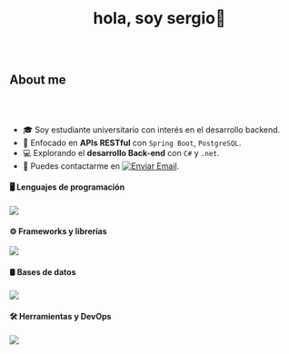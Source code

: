 <div id="user-content-toc">
  <ul align="center">
    <summary><h1 style="display: inline-block">hola, soy sergio👋</h1></summary>
  </ul>
</div>


<br>

## About me



<br><br>


- 🎓 Soy estudiante universitario con interés en el desarrollo backend.
- 🚀 Enfocado en **APIs RESTful** con `Spring Boot`, `PostgreSQL`.
- 💻 Explorando el **desarrollo Back-end** con `C#` y `.net`.
- 📩 Puedes contactarme en [![Enviar Email](https://img.shields.io/static/v1?label=email&message=soalejandro@protonmail.com.com&color=EA4335&style=flat-square)](mailto:soalejandro@protonmail.com).

#### 🖥️ Lenguajes de programación
<p align="left">
  <img src="https://skillicons.dev/icons?i=java,cs" />
</p>

#### ⚙️ Frameworks y librerías
<p align="left">
  <img src="https://skillicons.dev/icons?i=spring,dotnet" />
</p>

#### 🛢️ Bases de datos
<p align="left">
  <img src="https://skillicons.dev/icons?i=postgres,mysql,redis" />
</p>

#### 🛠️ Herramientas y DevOps
<p align="left">
  <img src="https://skillicons.dev/icons?i=git,github,docker,kubernetes,postman,kafka,idea,visualstudio,supabase" />
</p>
